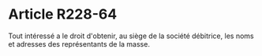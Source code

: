 # Article R228-64

Tout intéressé a le droit d'obtenir, au siège de la société débitrice, les noms et adresses des représentants de la masse.
